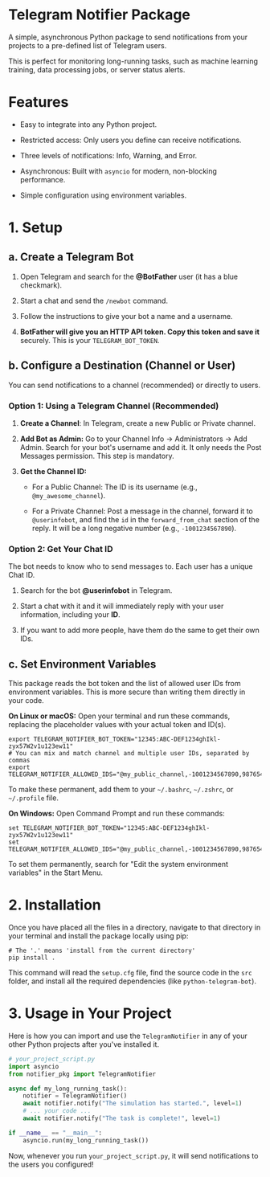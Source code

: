# Telegram Notifier Package
A simple, asynchronous Python package to send notifications from your projects to a pre-defined list of Telegram users.

This is perfect for monitoring long-running tasks, such as machine learning training, data processing jobs, or server status alerts.

# Features
- Easy to integrate into any Python project.

- Restricted access: Only users you define can receive notifications.

- Three levels of notifications: Info, Warning, and Error.

- Asynchronous: Built with `asyncio` for modern, non-blocking performance.

- Simple configuration using environment variables.

# 1. Setup
## a. Create a Telegram Bot
1. Open Telegram and search for the **@BotFather** user (it has a blue checkmark).

2. Start a chat and send the `/newbot` command.

3. Follow the instructions to give your bot a name and a username.

4. **BotFather will give you an HTTP API token. Copy this token and save it** securely. This is your `TELEGRAM_BOT_TOKEN`.

## b. Configure a Destination (Channel or User)
You can send notifications to a channel (recommended) or directly to users.

### Option 1: Using a Telegram Channel (Recommended)
1. **Create a Channel**: In Telegram, create a new Public or Private channel.

2. **Add Bot as Admin:** Go to your Channel Info -> Administrators -> Add Admin. Search for your bot's username and add it. It only needs the Post Messages permission. This step is mandatory.

3. **Get the Channel ID:**

    - For a Public Channel: The ID is its username (e.g., `@my_awesome_channel`).

    - For a Private Channel: Post a message in the channel, forward it to `@userinfobot`, and find the `id` in the `forward_from_chat` section of the reply. It will be a long negative number (e.g., `-1001234567890`).

### Option 2: Get Your Chat ID
The bot needs to know who to send messages to. Each user has a unique Chat ID.

1. Search for the bot **@userinfobot** in Telegram.

2. Start a chat with it and it will immediately reply with your user information, including your **ID**.

3. If you want to add more people, have them do the same to get their own IDs.

## c. Set Environment Variables
This package reads the bot token and the list of allowed user IDs from environment variables. This is more secure than writing them directly in your code.

**On Linux or macOS:**
Open your terminal and run these commands, replacing the placeholder values with your actual token and ID(s).

```shell
export TELEGRAM_NOTIFIER_BOT_TOKEN="12345:ABC-DEF1234ghIkl-zyx57W2v1u123ew11"
# You can mix and match channel and multiple user IDs, separated by commas
export TELEGRAM_NOTIFIER_ALLOWED_IDS="@my_public_channel,-1001234567890,987654321"
```

To make these permanent, add them to your `~/.bashrc`, `~/.zshrc`, or `~/.profile` file.

**On Windows:**
Open Command Prompt and run these commands:

```shell
set TELEGRAM_NOTIFIER_BOT_TOKEN="12345:ABC-DEF1234ghIkl-zyx57W2v1u123ew11"
set TELEGRAM_NOTIFIER_ALLOWED_IDS="@my_public_channel,-1001234567890,987654321"
```

To set them permanently, search for "Edit the system environment variables" in the Start Menu.

# 2. Installation
Once you have placed all the files in a directory, navigate to that directory in your terminal and install the package locally using pip:

```shell
# The '.' means 'install from the current directory'
pip install .
```

This command will read the `setup.cfg` file, find the source code in the `src` folder, and install all the required dependencies (like `python-telegram-bot`).

# 3. Usage in Your Project
Here is how you can import and use the `TelegramNotifier` in any of your other Python projects after you've installed it.

```python
# your_project_script.py
import asyncio
from notifier_pkg import TelegramNotifier

async def my_long_running_task():
    notifier = TelegramNotifier()
    await notifier.notify("The simulation has started.", level=1)
    # ... your code ...
    await notifier.notify("The task is complete!", level=1)

if __name__ == "__main__":
    asyncio.run(my_long_running_task())
```


Now, whenever you run `your_project_script.py`, it will send notifications to the users you configured!